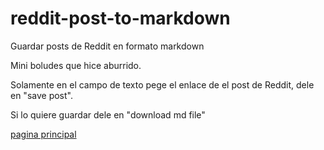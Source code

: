 # reddit-post-to-markdown

Guardar posts de Reddit en formato markdown

Mini boludes que hice aburrido.

Solamente en el campo de texto pege el enlace de el post de Reddit, dele en "save post".

Si lo quiere guardar dele en "download md file"

[pagina principal](https://lauta-dev.github.io/reddit-post-to-markdown/)
